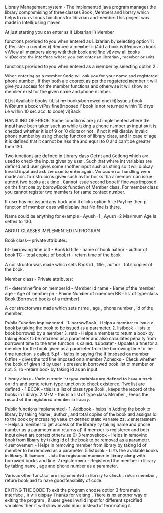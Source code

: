 Library Management system - The implemented java program manages the
library compromising of three classes Book ,Members and library which
helps to run various functions for librarian and member.This project was
made in Intellij using maven.

At just starting you can enter as i) Librarian ii) Member

functions provided to you when entered as Librarian by selecting option
1 : i) Register a member ii) Remove a member iii)Add a book iv)Remove a
book v)View all members along with their book and fine vi)view all books
vii)Back(to the interface where you can enter an librarian , member or
exit)

functions provided to you when entered as a member by selecting option 2
:

When entering as a member Code will ask you for your name and registered
phone number , if they both are coorect as per the registered member it
will give you access for the member functions and otherwise it will show
no member exist for the given name and phone number.

i)List Available books ii)List my books(borrowed one) iii)Issue a book
iv)Return a book v)Pay fine(Imposed if book is not returned within 10
days i.e within 10 sec acc. to code) vi)Back

HANDLING OF ERROR: Some conditions are just implemented where the input
have been taken such as while taking a phone number as input so it is
checked whether it is of 9 or 10 digits or not , if not it will display
Invalid phone number by using chechp function of library class, and in
case of age it is defined that it cannot be less the and equal to 0 and
can\'t be greater then 130.

Two functions are defined in Library class Getint and Getlong which are
used to check the inputs given by user . Such that where int variables
are defined and user gives some another input such as string so it will
diplsay Invalid input and ask the user to enter again. Various error
handling were made acc. to instrucions given such as for books tha a
member can issue atmost two books at a time , Cannot issue second book
if fine was imposed on the first one by borrowBook function of Member
class. For member class you cannot register two members for same contact
number.

If user has not issued any book and it clicks option 5 i.e Payfine then
pf function of member class will display that No fine is there.

Name could be anything for example - Ayush -1 , Ayush -2 Maximum Age is
setted to 130.

ABOUT CLASSES IMPLEMENTED IN PROGRAM

Book class\-- private attributes:

bt- borrowing time bID - Book Id title - name of book author - author of
book TC - total copies of book rt - return time of the book

A constructor was made which sets Book id , title , author , total
copies of the book.

Member class - Private attributes:

fi - determine fine on member Id - Member Id name - Name of the member
age - Age of member pn - Phone Number of maember BB - list of type class
Book (Borrowed books of a member)

A constructor was made which sets name , age , phone number , Id of the
member.

Public Function implemented -  1. borrowBook - Helps a member to issue a
book by taking the book to be issued as a parameter. 2. listbook - lists
te book borrowed by a member 3. retb - Helps a member to return a book
by taking Book to be returned as a parameter and also calculates penalty
from borrowint time to the time function is called. 4.updatef - Updates
a fine for a member for the book given as a parameter from the borrowing
time to the time function is called. 5.pf - helps in paying fine if
imposed on member 6.tfine - gives the totl fine imposed on a member
7.checks - Check whether the book of given Id by user is present in
borrowed book list of member or not. 8. rb -return book by taking id as
an input.

Library class - Various static int type variables are defined to have a
track on Id\'s and some return type function to check existence. Two
list are defined - 1.BOOK - this is a list of class type Book , keeps
the record of the books in Library. 2.MEM - this is a list of type class
Member , keeps the record of the registered member in library.

Public functions implemented -  1. Addbook - helps in Adding the book to
library by taking Name , author , and total copies of the book and
assigns Id to the book by increasing value of defined static variable
zz. 2.enterasmem - Helps a member to get access of the library by taking
name and phone number as a parameter and returns a(1 if member is
registered and both input given are correct otherwise 0) 3.removebook -
Helps in removing book from library by taking Id of the book to be
removed as a parameter. 4.removemem - Helps in removing member from
library by taking Id of member to be removed as a parameter.
5.listbook - Lists the available books in library. 6.listmem - Lists the
registered member in library along with borrowed books and fine.
7.registermem - Registered the member in library by taking name , age
and phone number as a parameter.

Various other function are implemented in library to check , return
member , return book and to have good feasibility of code.

EXITING THE CODE To exit the program choose option 3 from main interface
, It will display Thanks for visiting . There is no another way of
exiting the program , if user gives invalid input for different
specified variables then it will show invalid input instead of
terminating it.
